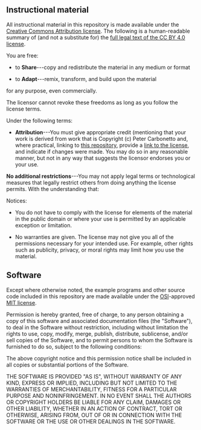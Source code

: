 ## Instructional material

All instructional material in this repository is made available under
the [Creative Commons Attribution license][cc-by-human]. The following
is a human-readable summary of (and not a substitute for) the
[full legal text of the CC BY 4.0 license][cc-by-legal].

You are free:

+ to **Share**---copy and redistribute the material in any medium or
  format

+ to **Adapt**---remix, transform, and build upon the material

for any purpose, even commercially.

The licensor cannot revoke these freedoms as long as you follow the
license terms.

Under the following terms:

+ **Attribution**---You must give appropriate credit (mentioning that
your work is derived from work that is Copyright (c) Peter Carbonetto
and, where practical, linking to [this repository][github-repo],
provide a [link to the license][cc-by-human], and indicate if changes
were made. You may do so in any reasonable manner, but not in any way
that suggests the licensor endorses you or your use.

**No additional restrictions**---You may not apply legal terms or
technological measures that legally restrict others from doing
anything the license permits.  With the understanding that:

Notices:

+ You do not have to comply with the license for elements of the
  material in the public domain or where your use is permitted by an
  applicable exception or limitation.

+ No warranties are given. The license may not give you all of the
  permissions necessary for your intended use. For example, other
  rights such as publicity, privacy, or moral rights may limit how you
  use the material.

## Software

Except where otherwise noted, the example programs and other source
code included in this repository are made available under the
[OSI][osi]-approved [MIT license][mit-license].

Permission is hereby granted, free of charge, to any person obtaining
a copy of this software and associated documentation files (the
"Software"), to deal in the Software without restriction, including
without limitation the rights to use, copy, modify, merge, publish,
distribute, sublicense, and/or sell copies of the Software, and to
permit persons to whom the Software is furnished to do so, subject to
the following conditions:

The above copyright notice and this permission notice shall be
included in all copies or substantial portions of the Software.

THE SOFTWARE IS PROVIDED "AS IS", WITHOUT WARRANTY OF ANY KIND,
EXPRESS OR IMPLIED, INCLUDING BUT NOT LIMITED TO THE WARRANTIES OF
MERCHANTABILITY, FITNESS FOR A PARTICULAR PURPOSE AND NONINFRINGEMENT.
IN NO EVENT SHALL THE AUTHORS OR COPYRIGHT HOLDERS BE LIABLE FOR ANY
CLAIM, DAMAGES OR OTHER LIABILITY, WHETHER IN AN ACTION OF CONTRACT,
TORT OR OTHERWISE, ARISING FROM, OUT OF OR IN CONNECTION WITH THE
SOFTWARE OR THE USE OR OTHER DEALINGS IN THE SOFTWARE.

[cc-by-human]: https://creativecommons.org/licenses/by/4.0
[cc-by-legal]: https://creativecommons.org/licenses/by/4.0/legalcode
[mit-license]: http://opensource.org/licenses/mit-license.html
[osi]: http://opensource.org
[github-repo]: https://github.com/rcc-uchicago/R-large-scale
